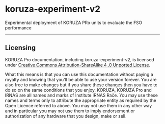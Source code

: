 # koruza-experiment-v2
Experimental deployment of KORUZA PRo units to evaluate the FSO performance

---

## Licensing

KORUZA Pro documentation, including koruza-experiment-v2, is licensed under [Creative Commons Attribution-ShareAlike 4 .0 Unported License](https://creativecommons.org/licenses/by-sa/4.0/legalcode).

What this means is that you can use this documentation without paying a royalty and knowing that you'll be able to use your version forever. You are also free to make changes but if you share these changes then you have to do so on the same conditions that you enjoy.
KORUZA, KORUZA Pro and IRNAS are all names and marks of Institute IRNAS Rače. You may use these names and terms only to attribute the appropriate entity as required by the Open Licence referred to above. You may not use them in any other way and in particular you may not use them to imply endorsement or authorization of any hardware that you design, make or sell.

